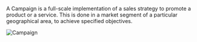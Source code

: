 A Campaign is a full-scale implementation of a sales strategy to promote a
product or a service. This is done in a market segment of a particular
geographical area, to achieve specified objectives.

![Campaign](/assets/manual_erpnext_com/old_images/erpnext/campaign.png)

